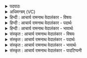 <details><summary>पदपाठः</summary>

शु꣡चिः꣢꣯। पा꣣वकः꣢। उ꣣च्यते। सो꣡मः꣢꣯। सु꣣तः꣢। सः। म꣡धु꣢꣯मान्। दे꣣वावीः꣢। दे꣣व। अवीः꣢। अ꣣घशꣳसहा꣢। अ꣣घशꣳस। हा꣢। ९६७।
</details>

<details><summary>अधिमन्त्रम् (VC)</summary>

- पवमानः सोमः
- असितः काश्यपो देवलो वा
- गायत्री
- षड्जः
</details>

<details><summary>हिन्दी : आचार्य रामनाथ वेदालंकार - विषयः</summary>

अगले मन्त्र में परमेश्वर कैसा है,यह बताया गया है।
</details>

<details><summary>हिन्दी : आचार्य रामनाथ वेदालंकार - पदार्थः</summary>

पदार्थान्वयभाषाः -  (सुतः)अभिषुत किया गया(स सोमः)वह रसों का भण्डार परमेश्वर(शुचिः)पवित्र, (पावकः)पवित्र करनेवाला, (मधुमान्)मधुर, (देवावीः)दिव्यगुणी विद्वानों की रक्षा करनेवाला और(अघशंसहा)पापप्रशंसकों का विनाशक(उच्यते)कहा जाता है ॥७॥
</details>

<details><summary>हिन्दी : आचार्य रामनाथ वेदालंकार - भावार्थः</summary>

भावार्थभाषाः -  स्तुति और उपासना से प्रसन्न किया गया परमेश्वर परम आनन्द के समूह को प्रवाहित करता हुआ उपासकों द्वारा अत्यन्त मधुर और पापों का उन्मूलन करनेवाला अनुभव किया जाता है ॥७॥ इस खण्ड में परमात्मा के स्वरूपवर्णनपूर्वक उसकी स्तुति-प्रार्थना-उपासना का और ब्रह्मानन्द का वर्णन होने से इस खण्ड की पूर्वखण्ड के साथ सङ्गति है ॥ षष्ठ अध्याय में प्रथम खण्ड समाप्त ॥
</details>

<details><summary>संस्कृत : आचार्य रामनाथ वेदालंकार - विषयः</summary>

अथ परमेश्वरः कीदृशोऽस्तीत्याह।
</details>

<details><summary>संस्कृत : आचार्य रामनाथ वेदालंकार - पदार्थः</summary>

पदार्थान्वयभाषाः -  (सुतः)अभिष्यन्दितः(स सोमः)असौ रसागारः परमेशः(शुचिः)पवित्रः, (पावकः)पवित्रयिता, (मधुमान्)मधुरः, (देवावीः)देवान् दिव्यगुणयुक्तान् विदुषः अवति रक्षतीति तादृशः, (अघशंसहा)पापप्रशंसकानां हन्ता च(उच्यते)कथ्यते ॥७॥
</details>

<details><summary>संस्कृत : आचार्य रामनाथ वेदालंकार - भावार्थः</summary>

भावार्थभाषाः -  स्तवनेनोपासनया च प्रसादितः परमेश्वरः परमानन्दसन्दोहं प्रवाहयन्नुपासकैर्मधुरमधुरः पापानामुन्मूलयिता चानुभूयते ॥७॥ अस्मिन् खण्डे परमात्मनः स्वरूपवर्णनपुरस्सरं तत्स्तुतिप्रार्थनोपासनाया ब्रह्मानन्दस्य च वर्णनादेतत्खण्डस्य पूर्वखण्डेन संगतिरस्ति ॥
</details>

<details><summary>संस्कृत : आचार्य रामनाथ वेदालंकार - पादटिप्पनी</summary>

टिप्पणी:   १. ऋ० ९।२४।७ ‘सुतः स मधुमान्’ इत्यत्र ‘सु॒त॒स्य मध्वः॑’।
</details>